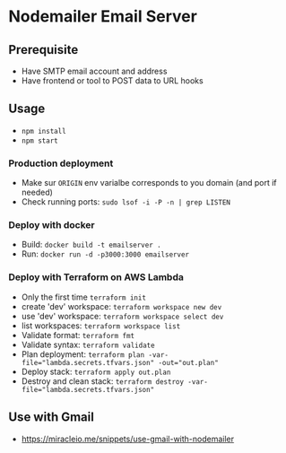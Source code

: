 # Nodemailer Email Server

## Prerequisite

- Have SMTP email account and address
- Have frontend or tool to POST data to URL hooks

## Usage

- `npm install`  
- `npm start`  

### Production deployment

- Make sur `ORIGIN` env varialbe corresponds to you domain (and port if needed)  
- Check running ports: `sudo lsof -i -P -n | grep LISTEN`  

### Deploy with docker

- Build: `docker build -t emailserver .`  
- Run:  `docker run -d -p3000:3000 emailserver`  

### Deploy with Terraform on AWS Lambda

- Only the first time `terraform init`  
- create 'dev' workspace: `terraform workspace new dev`  
- use 'dev' workspace: `terraform workspace select dev`  
- list workspaces: `terraform workspace list`  
- Validate format: `terraform fmt`  
- Validate syntax: `terraform validate`  
- Plan deployment: `terraform plan -var-file="lambda.secrets.tfvars.json" -out="out.plan"`  
- Deploy stack: `terraform apply out.plan`  
- Destroy and clean stack: `terraform destroy -var-file="lambda.secrets.tfvars.json"`


## Use with Gmail

- https://miracleio.me/snippets/use-gmail-with-nodemailer
